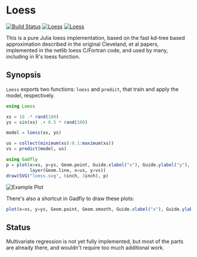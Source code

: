# Loess

[![Build Status](https://travis-ci.org/JuliaStats/Loess.jl.svg?branch=master)](https://travis-ci.org/JuliaStats/Loess.jl)
[![Loess](http://pkg.julialang.org/badges/Loess_0.5.svg)](http://pkg.julialang.org/?pkg=Loess)
[![Loess](http://pkg.julialang.org/badges/Loess_0.6.svg)](http://pkg.julialang.org/?pkg=Loess)

This is a pure Julia loess implementation, based on the fast kd-tree based
approximation described in the original Cleveland, et al papers, implemented
in the netlib loess C/Fortran code, and used by many, including in R's loess
function.

## Synopsis

`Loess` exports two functions: `loess` and `predict`, that train and apply the model, respectively.


```julia
using Loess

xs = 10 .* rand(100)
ys = sin(xs) .+ 0.5 * rand(100)

model = loess(xs, ys)

us = collect(minimum(xs):0.1:maximum(xs))
vs = predict(model, us)

using Gadfly
p = plot(x=xs, y=ys, Geom.point, Guide.xlabel("x"), Guide.ylabel("y"),
         layer(Geom.line, x=us, y=vs))
draw(SVG("loess.svg", 6inch, 3inch), p)
```

![Example Plot](http://JuliaStats.github.io/Loess.jl/loess.svg)

There's also a shortcut in Gadfly to draw these plots:

```julia
plot(x=xs, y=ys, Geom.point, Geom.smooth, Guide.xlabel("x"), Guide.ylabel("y"))
```


## Status

Multivariate regression is not yet fully implemented, but most of the parts
are already there, and wouldn't require too much additional work.
